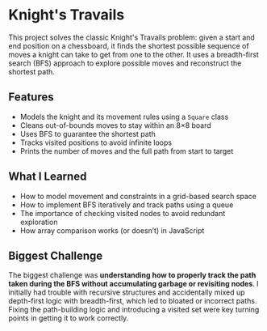# Knight's Travails

This project solves the classic Knight's Travails problem: given a start and end position on a chessboard, it finds the shortest possible sequence of moves a knight can take to get from one to the other. It uses a breadth-first search (BFS) approach to explore possible moves and reconstruct the shortest path.

## Features

- Models the knight and its movement rules using a `Square` class
- Cleans out-of-bounds moves to stay within an 8×8 board
- Uses BFS to guarantee the shortest path
- Tracks visited positions to avoid infinite loops
- Prints the number of moves and the full path from start to target

## What I Learned

- How to model movement and constraints in a grid-based search space
- How to implement BFS iteratively and track paths using a queue
- The importance of checking visited nodes to avoid redundant exploration
- How array comparison works (or doesn’t) in JavaScript

## Biggest Challenge

The biggest challenge was **understanding how to properly track the path taken during the BFS without accumulating garbage or revisiting nodes**. I initially had trouble with recursive structures and accidentally mixed up depth-first logic with breadth-first, which led to bloated or incorrect paths. Fixing the path-building logic and introducing a visited set were key turning points in getting it to work correctly.
